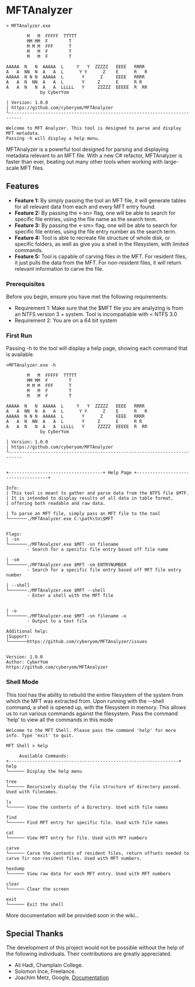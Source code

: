 # MFTAnalyzer
```
> MFTAnalyzer.exe

        M   M  FFFFF  TTTTT
        MM MM  F        T
        M M M  FFF      T
        M   M  F        T
        M   M  F        T

AAAAA  N   N  AAAAA  L     Y   Y  ZZZZZ   EEEE   RRRR
A   A  NN  N  A   A  L      Y Y      Z    E      R   R
AAAAA  N N N  AAAAA  L       Y      Z     EEEE   RRRR
A   A  N  NN  A   A  L       Y     Z      E      R R
A   A  N   N  A   A  LLLLL   Y     ZZZZZ  EEEEE  R  RR
             by CyberYom

| Version: 1.0.0
| https://github.com/cyberyom/MFTAnalyzer
└---------------------------------------------------------------------------

Welcome to MFT Analyzer. This tool is designed to parse and display MFT metadata.
Passing -h will display a help menu.
```
MFTAnalyzer is a powerful tool designed for parsing and displaying metadata relevant to an MFT file. With a new C# refactor, MFTAnalyzer is faster than ever, beating out many other tools when working with large-scale MFT files. 
 
 
## Features

- **Feature 1:** By simply passing the tool an MFT file, it will generate tables for all relevant data from each and every MFT entry found. 
- **Feature 2:** By passing the <-sn> flag, one will be able to search for specific file entries, using the file name as the search term.
- **Feature 3:** By passing the <-sm> flag, one will be able to search for specific file entries, using the file entry number as the search term.   
- **Feature 4:** Tool is able to recreate file structure of whole disk, or specific folders, as well as give you a shell in the filesystem, with limited commands. 
- **Feature 5:** Tool is capable of carving files in the MFT. For resident files, it just pulls the data from the MFT. For non-resident files, it will return relevant information to carve the file.
 
### Prerequisites

Before you begin, ensure you have met the following requirements:
- Requirement 1: Make sure that the $MFT file you are analyzing is from an NTFS version 3 + system. Tool is incompatiable with < NTFS 3.0
- Requirement 2: You are on a 64 bit system
 
 
### First Run
Passing -h to the tool will display a help page, showing each command that is available.
```
>MFTAnalyzer.exe -h

        M   M  FFFFF  TTTTT
        MM MM  F        T
        M M M  FFF      T
        M   M  F        T
        M   M  F        T

AAAAA  N   N  AAAAA  L     Y   Y  ZZZZZ   EEEE   RRRR
A   A  NN  N  A   A  L      Y Y      Z    E      R   R
AAAAA  N N N  AAAAA  L       Y      Z     EEEE   RRRR
A   A  N  NN  A   A  L       Y     Z      E      R R
A   A  N   N  A   A  LLLLL   Y     ZZZZZ  EEEEE  R  RR
             by CyberYom

| Version: 1.0.0
| https://github.com/cyberyom/MFTAnalyzer
└---------------------------------------------------------------------------


+------------------------------------+ Help Page +------------------------------------+

Info:
| This tool is meant to gather and parse data from the NTFS file $MTF.
| It is intended to display results of all data in table format,
| offering both readable and raw data.

| To parse an MFT file, simply pass an MFT file to the tool
└───────./MFTAnalyzer.exe C:\path\to\$MFT


Flags:
| -sn
└───────./MFTAnalyzer.exe $MFT -sn filename
        - Search for a specific file entry based off file name

| -sm
└───────./MFTAnalyzer.exe $MFT -sm ENTRYNUMBER
        - Search for a specific file entry based off MFT file entry number

| --shell
└───────./MFTAnalyzer.exe $MFT --shell
        - Enter a shell with the MFT file


| -o
└───────./MFTAnalyzer.exe $MFT -sn filename -o
        - Output to a text file

Additional help:
|Support:
└───────https://github.com/cyberyom/MFTAnalyzer/issues


Version: 1.0.0
Author: CyberYom
https://github.com/cyberyom/MFTAnalyzer
```

### Shell Mode

This tool has the ability to rebuild the entire filesystem of the system from which the MFT was extracted from. Upon running with the --shell command, a shell is opened up, with the filesystem in memory.
This allows us to run various commands against the filesystem. Pass the command 'help' to view all the commands in this mode
```
Welcome to the MFT Shell. Please pass the command 'help' for more info. Type 'exit' to quit.

MFT Shell > help

     Available Commands:
+-----------------------------------------------------------------+
help
└────── Display the help menu

tree
└────── Recursively display the file structure of directory passed. Used with filenames.

ls
└────── View the contents of a Directory. Used with file names

find
└────── Find MFT entry for specific file. Used with file names

cat
└────── View MFT entry for file. Used with MFT numbers

carve
└────── Carve the contents of resident files, return offsets needed to carve fir non-resident files. Used with MFT numbers.

hexdump
└────── View raw data for each MFT entry. Used with MFT numbers

clear
└────── Clear the screen

exit
└────── Exit the shell

```

More documentation will be provided soon in the wiki...

## Special Thanks
The development of this project would not be possible without the help of the following individuals. Their contributions are greatly appreciated.
- Ali Hadi, Champlain College.
- Solomon Ince, Freelance.
- Joachim Metz, Google, [Documentation](https://github.com/libyal/libfsntfs/blob/main/documentation/New%20Technologies%20File%20System%20(NTFS).asciidoc)



